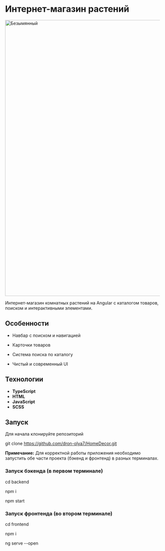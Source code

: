 # Интернет-магазин растений

<img width="1668" height="899" alt="Безымянный" src="https://github.com/user-attachments/assets/2c2eb91b-7ea3-4aea-9652-cec8004c0717" />

Интернет-магазин комнатных растений на Angular с каталогом товаров, поиском и интерактивными элементами.

## Особенности
- Навбар с поиском и навигацией

- Карточки товаров

- Система поиска по каталогу

- Чистый и современный UI

## Технологии

- **TypeScript**
- **HTML**
- **JavaScript**
- **SCSS**

## Запуск

Для начала клонируйте репозиторий

git clone https://github.com/dron-olya7/HomeDecor.git

**Примечание:** Для корректной работы приложения необходимо запустить обе части проекта (бэкенд и фронтенд) в разных терминалах.

### Запуск бэкенда (в первом терминале)
cd backend

npm i

npm start

### Запуск фронтенда (во втором терминале)
cd frontend

npm i

ng serve --open




